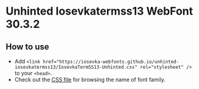 # Unhinted Iosevkatermss13 WebFont 30.3.2

## How to use

- Add `<link href="https://iosevka-webfonts.github.io/unhinted-iosevkatermss13/IosevkaTermSS13-Unhinted.css" rel="stylesheet" />` to your `<head>`.
- Check out the [CSS file](./IosevkaTermSS13-Unhinted.css) for browsing the name of font family.

